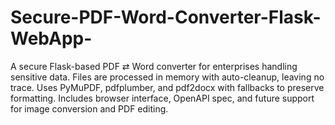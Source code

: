 # Secure-PDF-Word-Converter-Flask-WebApp-
A secure Flask-based PDF ⇄ Word converter for enterprises handling sensitive data. Files are processed in memory with auto-cleanup, leaving no trace. Uses PyMuPDF, pdfplumber, and pdf2docx with fallbacks to preserve formatting. Includes browser interface, OpenAPI spec, and future support for image conversion and PDF editing.
